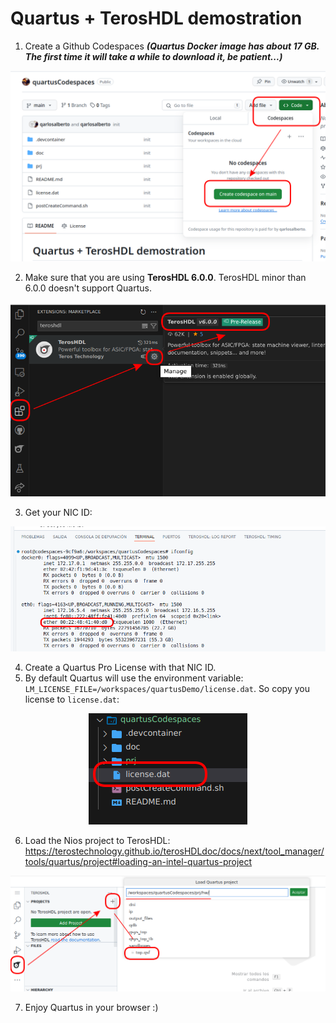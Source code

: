 # Quartus + TerosHDL demostration

1. Create a Github Codespaces ***(Quartus Docker image has about 17 GB. The first time it will take a while to download it, be patient...)***

<center>
    <img src="./doc/open.png">
</center>

2. Make sure that you are using **TerosHDL 6.0.0**. TerosHDL minor than 6.0.0 doesn't support Quartus.

<center>
    <img src="./doc/teroshdl.png">
</center>

3. Get your NIC ID:

<center>
    <img src="./doc/ifconfig.png">
</center>

4. Create a Quartus Pro License with that NIC ID.
5. By default Quartus will use the environment variable: `LM_LICENSE_FILE=/workspaces/quartusDemo/license.dat`. So copy you license to `license.dat`:

<center>
    <img src="./doc/license.png">
</center>

6. Load the Nios project to TerosHDL: https://terostechnology.github.io/terosHDLdoc/docs/next/tool_manager/tools/quartus/project#loading-an-intel-quartus-project

<center>
    <img src="./doc/project.png">
</center>

7. Enjoy Quartus in your browser :)


